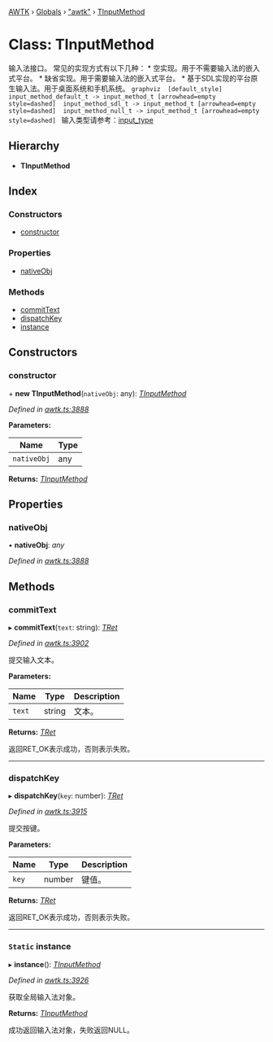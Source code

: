[AWTK](../README.md) › [Globals](../globals.md) › ["awtk"](../modules/_awtk_.md) › [TInputMethod](_awtk_.tinputmethod.md)

# Class: TInputMethod

输入法接口。 常见的实现方式有以下几种： * 空实现。用于不需要输入法的嵌入式平台。 * 缺省实现。用于需要输入法的嵌入式平台。 * 基于SDL实现的平台原生输入法。用于桌面系统和手机系统。 ```graphviz  [default_style]  input_method_default_t -> input_method_t [arrowhead=empty style=dashed]  input_method_sdl_t -> input_method_t [arrowhead=empty style=dashed]  input_method_null_t -> input_method_t [arrowhead=empty style=dashed] ``` 输入类型请参考：[input\_type](input_type_t.md)

## Hierarchy

* **TInputMethod**

## Index

### Constructors

* [constructor](_awtk_.tinputmethod.md#constructor)

### Properties

* [nativeObj](_awtk_.tinputmethod.md#nativeobj)

### Methods

* [commitText](_awtk_.tinputmethod.md#committext)
* [dispatchKey](_awtk_.tinputmethod.md#dispatchkey)
* [instance](_awtk_.tinputmethod.md#static-instance)

## Constructors

###  constructor

\+ **new TInputMethod**(`nativeObj`: any): *[TInputMethod](_awtk_.tinputmethod.md)*

*Defined in [awtk.ts:3888](https://github.com/zlgopen/awtk-binding/blob/2f56731/tools/code_gen/js/output/awtk.ts#L3888)*

**Parameters:**

Name | Type |
------ | ------ |
`nativeObj` | any |

**Returns:** *[TInputMethod](_awtk_.tinputmethod.md)*

## Properties

###  nativeObj

• **nativeObj**: *any*

*Defined in [awtk.ts:3888](https://github.com/zlgopen/awtk-binding/blob/2f56731/tools/code_gen/js/output/awtk.ts#L3888)*

## Methods

###  commitText

▸ **commitText**(`text`: string): *[TRet](../enums/_awtk_.tret.md)*

*Defined in [awtk.ts:3902](https://github.com/zlgopen/awtk-binding/blob/2f56731/tools/code_gen/js/output/awtk.ts#L3902)*

提交输入文本。

**Parameters:**

Name | Type | Description |
------ | ------ | ------ |
`text` | string | 文本。  |

**Returns:** *[TRet](../enums/_awtk_.tret.md)*

返回RET_OK表示成功，否则表示失败。

___

###  dispatchKey

▸ **dispatchKey**(`key`: number): *[TRet](../enums/_awtk_.tret.md)*

*Defined in [awtk.ts:3915](https://github.com/zlgopen/awtk-binding/blob/2f56731/tools/code_gen/js/output/awtk.ts#L3915)*

提交按键。

**Parameters:**

Name | Type | Description |
------ | ------ | ------ |
`key` | number | 键值。  |

**Returns:** *[TRet](../enums/_awtk_.tret.md)*

返回RET_OK表示成功，否则表示失败。

___

### `Static` instance

▸ **instance**(): *[TInputMethod](_awtk_.tinputmethod.md)*

*Defined in [awtk.ts:3926](https://github.com/zlgopen/awtk-binding/blob/2f56731/tools/code_gen/js/output/awtk.ts#L3926)*

获取全局输入法对象。

**Returns:** *[TInputMethod](_awtk_.tinputmethod.md)*

成功返回输入法对象，失败返回NULL。
